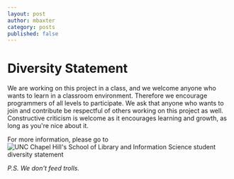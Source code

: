 ```yaml
---
layout: post
author: mbaxter
category: posts
published: false
---
```


<h1>Diversity Statement</h1>

We are working on this project in a class, and we welcome anyone who wants to learn in a classroom environment. Therefore we
encourage programmers of all levels to participate. We ask that anyone who wants to join and contribute be respectful of others
working on this project as well. Constructive criticism is welcome as it encourages learning and growth, as long as you're nice about it.

For more information, please go to ![UNC Chapel Hill's School of Library and Information Science student diversity statement](https://sils.unc.edu/about/diversity)

*P.S. We don't feed trolls.*
